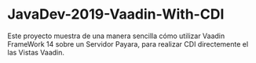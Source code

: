 # JavaDev-2019-Vaadin-With-CDI
Este proyecto muestra de una manera sencilla cómo utilizar Vaadin FrameWork 14 sobre un Servidor Payara, para realizar CDI directemente el las Vistas Vaadin.
